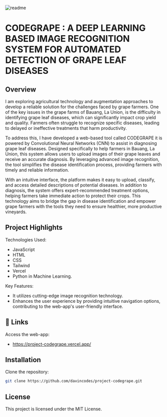 
![readme](https://github.com/user-attachments/assets/c64411eb-2a24-439c-8691-808590d5e768)




# CODEGRAPE : A DEEP LEARNING BASED IMAGE RECOGNITION SYSTEM FOR AUTOMATED DETECTION OF GRAPE LEAF DISEASES

## Overview

I am exploring agricultural technology and augmentation approaches to develop a reliable solution for the challenges faced by grape farmers. One of the key issues in the grape farms of Bauang, La Union, is the difficulty in identifying grape leaf diseases, which can significantly impact crop yield and quality. Farmers often struggle to recognize specific diseases, leading to delayed or ineffective treatments that harm productivity.

To address this, I have developed a web-based tool called CODEGRAPE it is powered by Convolutional Neural Networks (CNN) to assist in diagnosing grape leaf diseases. Designed specifically to help farmers in Bauang, La Union, this system allows users to upload images of their grape leaves and receive an accurate diagnosis. By leveraging advanced image recognition, the tool simplifies the disease identification process, providing farmers with timely and reliable information.

With an intuitive interface, the platform makes it easy to upload, classify, and access detailed descriptions of potential diseases. In addition to diagnosis, the system offers expert-recommended treatment options, helping farmers take immediate action to protect their crops. This technology aims to bridge the gap in disease identification and empower grape farmers with the tools they need to ensure healthier, more productive vineyards.

## Project Highlights


Technologies Used:
- JavaScript
- HTML
- CSS
- Tailwind
- Vercel
- Python in Machine Learning.

Key Features:

- It utilizes cutting-edge image recognition technology.
- Enhances the user experience by providing intuitive navigation options, contributing to the web-app's user-friendly interface.


## 🔗 Links
Access the web-app: 

- https://project-codegrape.vercel.app/


## Installation

Clone the repository:

```bash
git clone https://github.com/davincodes/project-codegrape.git
```


## License

This project is licensed under the MIT License.




